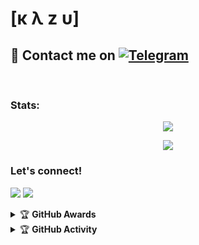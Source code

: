 # [κ λ z υ]

## 📨 Contact me on [![Telegram](https://img.shields.io/badge/telegram-1b77FF.svg?style=for-the-badge&logo=telegram)](https://t.me/disinikazu) 
<br>

### Stats:
<p align="center"><a href="https://github.com/ionmusic"><img src="https://github-readme-stats.vercel.app/api?username=ionmusic&show_icons=true&theme=radical"></a></p>
<p align="center"><a href="https://github.com/ionmusic"><img src="https://github-readme-stats.vercel.app/api/top-langs/?username=ionmusic&theme=radical&layout=compact"></a></p> 

### Let's connect!
<p>
    <a href="https://t.me/ionmusic" target="blank"><img src="https://img.shields.io/badge/@disinikazu-30302f?style=flat&logo=telegram" /></a>
    <a href="https://instagram.com/r_simberi" target="blank"><img src="https://img.shields.io/badge/@r_simberi-30302f?style=flat&logo=instagram" /></a>
</p>
<details>
    <summary>&#127942 <b>GitHub Awards</b></summary><br/>

![Github Trophy](https://github-profile-trophy.vercel.app/?username=ionmusic)

</details>

<details>
    <summary>&#127942 <b>GitHub Activity</b></summary><br/>

![Metrics](https://metrics.lecoq.io/ionmusic?template=classic&repositories.forks=true&languages=1&languages.colors=github&languages.threshold=0%25&config.timezone=Asia%2FJakarta)

</details>
